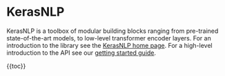# KerasNLP

KerasNLP is a toolbox of modular building blocks ranging from pre-trained
state-of-the-art models, to low-level transformer encoder layers. For an
introduction to the library see the  [KerasNLP home page](/keras_nlp). For a
high-level introduction to the API see our
[getting started guide](guides/keras_nlp/getting_started/).

{{toc}}

